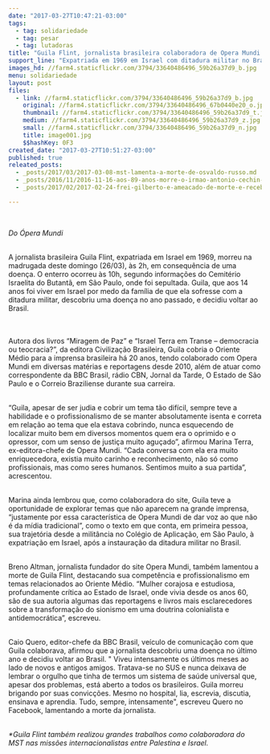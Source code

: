 ```yaml
---
date: "2017-03-27T10:47:21-03:00"
tags:
  - tag: solidariedade
  - tag: pesar
  - tag: lutadoras
title: "Guila Flint, jornalista brasileira colaboradora de Opera Mundi em Israel, morre aos 62 anos\n\n"
support_line: "Expatriada em 1969 em Israel com ditadura militar no Brasil, Guila Flint cobria assuntos do Oriente Médio, principalmente sobre o conflito israelense-palestino, há mais de 20 anos\n"
images_hd: //farm4.staticflickr.com/3794/33640486496_59b26a37d9_b.jpg
menu: solidariedade
layout: post
files:
  - link: //farm4.staticflickr.com/3794/33640486496_59b26a37d9_b.jpg
    original: //farm4.staticflickr.com/3794/33640486496_67b0440e20_o.jpg
    thumbnail: //farm4.staticflickr.com/3794/33640486496_59b26a37d9_t.jpg
    medium: //farm4.staticflickr.com/3794/33640486496_59b26a37d9_z.jpg
    small: //farm4.staticflickr.com/3794/33640486496_59b26a37d9_n.jpg
    title: image001.jpg
    $$hashKey: 0F3
created_date: "2017-03-27T10:51:27-03:00"
published: true
releated_posts:
  - _posts/2017/03/2017-03-08-mst-lamenta-a-morte-de-osvaldo-russo.md
  - _posts/2016/11/2016-11-16-aos-89-anos-morre-o-irmao-antonio-cechin-um-lutador-dos-movimentos-populares.md
  - _posts/2017/02/2017-02-24-frei-gilberto-e-ameacado-de-morte-e-recebe-solidariedade-de-organizacoes-e-movimentos-sociais-de-todo-pais.md

---
```

<p>&nbsp;</p>

<p><em>Do &Oacute;pera Mundi&nbsp;</em></p>

<p><br />
A jornalista brasileira Guila Flint, expatriada em Israel em 1969, morreu na madrugada deste domingo (26/03), &agrave;s 2h, em consequ&ecirc;ncia de uma doen&ccedil;a. O enterro ocorreu &agrave;s 10h, segundo informa&ccedil;&otilde;es do Cemit&eacute;rio Israelita do Butant&atilde;, em S&atilde;o Paulo, onde foi sepultada. Guila, que aos 14 anos foi viver em Israel por medo da fam&iacute;lia de que ela sofresse com a ditadura militar, descobriu uma doen&ccedil;a no ano passado, e decidiu voltar ao Brasil.<br />
&nbsp;</p>

<p><br />
Autora dos livros &ldquo;Miragem de Paz&rdquo; e &ldquo;Israel Terra em Transe &ndash; democracia ou teocracia?&rdquo;, da editora Civiliza&ccedil;&atilde;o Brasileira, Guila cobria o Oriente M&eacute;dio para a imprensa brasileira h&aacute; 20 anos, tendo colaborado com Opera Mundi em diversas mat&eacute;rias e reportagens desde 2010, al&eacute;m de atuar como correspondente da BBC Brasil, r&aacute;dio CBN, Jornal da Tarde, O Estado de S&atilde;o Paulo e o Correio Braziliense durante sua carreira.</p>

<p><br />
&ldquo;Guila, apesar de ser judia e cobrir um tema t&atilde;o dif&iacute;cil, sempre teve a habilidade e o profissionalismo de se manter absolutamente isenta e correta em rela&ccedil;&atilde;o ao tema que ela estava cobrindo, nunca esquecendo de localizar muito bem em diversos momentos quem era o oprimido e o opressor, com um senso de justi&ccedil;a muito agu&ccedil;ado&rdquo;, afirmou Marina Terra, ex-editora-chefe de Opera Mundi. &ldquo;Cada conversa com ela era muito enriquecedora, existia muito carinho e reconhecimento, n&atilde;o s&oacute; como profissionais, mas como seres humanos. Sentimos muito a sua partida&rdquo;, acrescentou.</p>

<p><br />
Marina ainda lembrou que, como colaboradora do site, Guila teve a oportunidade de explorar temas que n&atilde;o aparecem na grande imprensa, &ldquo;justamente por essa caracter&iacute;stica de Opera Mundi de dar voz ao que n&atilde;o &eacute; da m&iacute;dia tradicional&rdquo;, como o texto em que conta, em primeira pessoa, sua trajet&oacute;ria desde a milit&acirc;ncia no Col&eacute;gio de Aplica&ccedil;&atilde;o, em S&atilde;o Paulo, &agrave; expatria&ccedil;&atilde;o em Israel, ap&oacute;s a instaura&ccedil;&atilde;o da ditadura militar no Brasil.</p>

<p><br />
Breno Altman, jornalista fundador do site Opera Mundi, tamb&eacute;m lamentou a morte de Guila Flint, destacando sua compet&ecirc;ncia e profissionalismo em temas relacionados ao Oriente M&eacute;dio. &ldquo;Mulher corajosa e estudiosa, profundamente cr&iacute;tica ao Estado de Israel, onde vivia desde os anos 60, s&atilde;o de sua autoria algumas das reportagens e livros mais esclarecedores sobre a transforma&ccedil;&atilde;o do sionismo em uma doutrina colonialista e antidemocr&aacute;tica&rdquo;, escreveu.</p>

<p><br />
Caio Quero, editor-chefe da BBC Brasil, ve&iacute;culo de comunica&ccedil;&atilde;o com que Guila colaborava, afirmou que a jornalista descobriu uma doen&ccedil;a no &uacute;ltimo ano e decidiu voltar ao Brasil. &quot; Viveu intensamente os &uacute;ltimos meses ao lado de novos e antigos amigos. Tratava-se no SUS e nunca deixava de lembrar o orgulho que tinha de termos um sistema de sa&uacute;de universal que, apesar dos problemas, est&aacute; aberto a todos os brasileiros. Guila morreu brigando por suas convic&ccedil;&otilde;es. Mesmo no hospital, lia, escrevia, discutia, ensinava e aprendia. Tudo, sempre, intensamente&quot;, escreveu Quero no Facebook, lamentando a morte da jornalista.</p>

<p><br />
<em>*Guila Flint&nbsp;tamb&eacute;m realizou grandes trabalhos como colaboradora do MST nas miss&otilde;es internacionalistas entre Palestina e Israel.</em></p>
